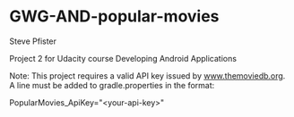 # GWG-AND-popular-movies

Steve Pfister

Project 2 for Udacity course Developing Android Applications

Note: This project requires a valid API key issued by www.themoviedb.org. A line must be added to gradle.properties in the format:

PopularMovies_ApiKey="\<your-api-key\>"
